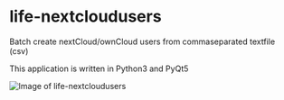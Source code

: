 # life-nextcloudusers
Batch create nextCloud/ownCloud users from commaseparated textfile (csv)


This application is written in Python3 and PyQt5 



![Image of life-nextcloudusers](http://life-edu.eu/images/nextcloudusers2.png)
